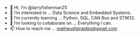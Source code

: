 - 👋 Hi, I’m @larryfisherman25
- 👀 I’m interested in ... Data Science and Embedded Systems.
- 🌱 I’m currently learning ... Python, SQL, CAN Bus and STM32.
- 💞️ I’m looking to collaborate on ... Everything I can.
- 📫 How to reach me ... matheusfgiraldes@gmail.com

<!---
larryfisherman25/larryfisherman25 is a ✨ special ✨ repository because its `README.md` (this file) appears on your GitHub profile.
You can click the Preview link to take a look at your changes.
--->
